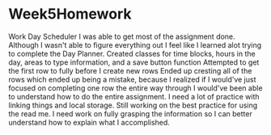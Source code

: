# Week5Homework
Work Day Scheduler
I was able to get most of the assignment done. Although I wasn't able to figure everything out I feel like I learned alot trying to complete the Day Planner.
Created classes for time blocks, hours in the day, areas to type information, and a save button function
Attempted to get the first row to fully before I create new rows
Ended up cresting all of the rows which ended up being a mistake, because I realized if I would've just focused on completing one row the entire way through I would've been able to understand how to do the entire assignment.
I need a lot of practice with linking things and local storage. 
Still working on the best practice for using the read me.
I need work on fully grasping the information so I can better understand how to explain what I accomplished.

